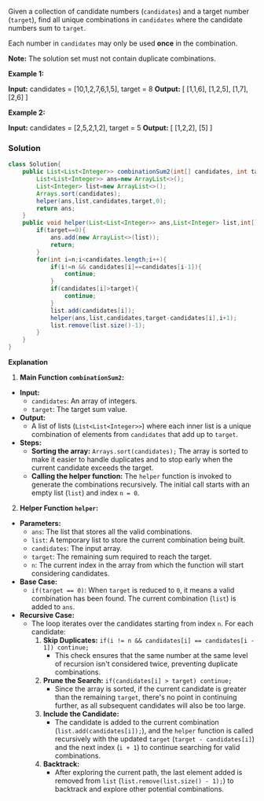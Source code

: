 Given a collection of candidate numbers (`candidates`) and a target number (`target`), find all unique combinations in `candidates` where the candidate numbers sum to `target`.

Each number in `candidates` may only be used **once** in the combination.

**Note:** The solution set must not contain duplicate combinations.

**Example 1:**

**Input:** candidates = [10,1,2,7,6,1,5], target = 8
**Output:** 
[
[1,1,6],
[1,2,5],
[1,7],
[2,6]
]

**Example 2:**

**Input:** candidates = [2,5,2,1,2], target = 5
**Output:** 
[
[1,2,2],
[5]
]

### Solution
```java
class Solution{
	public List<List<Integer>> combinationSum2(int[] candidates, int target) {  
	    List<List<Integer>> ans=new ArrayList<>();  
	    List<Integer> list=new ArrayList<>();  
	    Arrays.sort(candidates);  
	    helper(ans,list,candidates,target,0);  
	    return ans;  
	}  
	public void helper(List<List<Integer>> ans,List<Integer> list,int[] candidates,int target,int n){  
	    if(target==0){  
	        ans.add(new ArrayList<>(list));  
	        return;  
	    }  
	    for(int i=n;i<candidates.length;i++){  
	        if(i!=n && candidates[i]==candidates[i-1]){  
	            continue;  
	        }  
	        if(candidates[i]>target){  
	            continue;  
	        }  
	        list.add(candidates[i]);  
	        helper(ans,list,candidates,target-candidates[i],i+1);  
	        list.remove(list.size()-1);  
	    }  
	}
}
```

**Explanation**
1. **Main Function `combinationSum2`:**

- **Input:**
    - `candidates`: An array of integers.
    - `target`: The target sum value.
- **Output:**
    - A list of lists (`List<List<Integer>>`) where each inner list is a unique combination of elements from `candidates` that add up to `target`.
- **Steps:**
    - **Sorting the array:** `Arrays.sort(candidates);` The array is sorted to make it easier to handle duplicates and to stop early when the current candidate exceeds the target.
    - **Calling the helper function:** The `helper` function is invoked to generate the combinations recursively. The initial call starts with an empty list (`list`) and index `n = 0`.

2. **Helper Function `helper`:**

- **Parameters:**
    - `ans`: The list that stores all the valid combinations.
    - `list`: A temporary list to store the current combination being built.
    - `candidates`: The input array.
    - `target`: The remaining sum required to reach the target.
    - `n`: The current index in the array from which the function will start considering candidates.
- **Base Case:**
    - `if(target == 0)`: When `target` is reduced to `0`, it means a valid combination has been found. The current combination (`list`) is added to `ans`.
- **Recursive Case:**
    - The loop iterates over the candidates starting from index `n`. For each candidate:
        1. **Skip Duplicates:** `if(i != n && candidates[i] == candidates[i - 1]) continue;`
            - This check ensures that the same number at the same level of recursion isn't considered twice, preventing duplicate combinations.
        2. **Prune the Search:** `if(candidates[i] > target) continue;`
            - Since the array is sorted, if the current candidate is greater than the remaining `target`, there's no point in continuing further, as all subsequent candidates will also be too large.
        3. **Include the Candidate:**
            - The candidate is added to the current combination (`list.add(candidates[i]);`), and the `helper` function is called recursively with the updated `target` (`target - candidates[i]`) and the next index (`i + 1`) to continue searching for valid combinations.
        4. **Backtrack:**
            - After exploring the current path, the last element added is removed from `list` (`list.remove(list.size() - 1);`) to backtrack and explore other potential combinations.